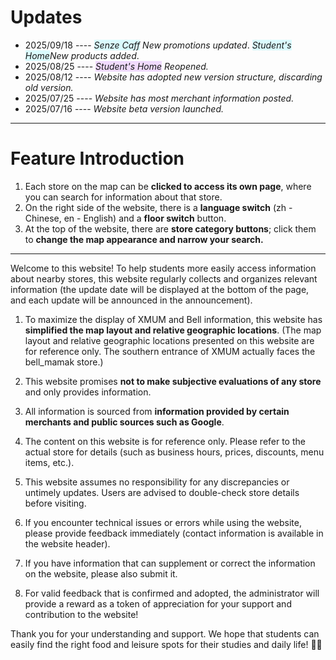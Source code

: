 # Updates

- 2025/09/18 ---- _<span style="background-color:rgba(137, 243, 255, 0.3)">Senze Caff</span> New promotions updated_. _<span style="background-color:rgba(137, 243, 255, 0.3)">Student's Home</span>New products added_.
- 2025/08/25 ---- _<span style="background-color:rgba(208, 137, 255, 0.3)">Student's Home</span> Reopened._
- 2025/08/12 ---- _Website has adopted new version structure, discarding old version._
- 2025/07/25 ---- _Website has most merchant information posted._
- 2025/07/16 ---- _Website beta version launched._

---

# Feature Introduction

1. Each store on the map can be **clicked to access its own page**, where you can search for information about that store.
2. On the right side of the website, there is a **language switch** (zh - Chinese, en - English) and a **floor switch** button.
3. At the top of the website, there are **store category buttons**; click them to **change the map appearance and narrow your search.**

---

Welcome to this website! To help students more easily access information about nearby stores, this website regularly collects and organizes relevant information (the update date will be displayed at the bottom of the page, and each update will be announced in the announcement).

1. To maximize the display of XMUM and Bell information, this website has **simplified the map layout and relative geographic locations**. (The map layout and relative geographic locations presented on this website are for reference only. The southern entrance of XMUM actually faces the bell_mamak store.)
2. This website promises **not to make subjective evaluations of any store** and only provides information.
3. All information is sourced from **information provided by certain merchants and public sources such as Google**.
4. The content on this website is for reference only. Please refer to the actual store for details (such as business hours, prices, discounts, menu items, etc.).
5. This website assumes no responsibility for any discrepancies or untimely updates. Users are advised to double-check store details before visiting.

6. If you encounter technical issues or errors while using the website, please provide feedback immediately (contact information is available in the website header).
7. If you have information that can supplement or correct the information on the website, please also submit it.
8. For valid feedback that is confirmed and adopted, the administrator will provide a reward as a token of appreciation for your support and contribution to the website!

Thank you for your understanding and support. We hope that students can easily find the right food and leisure spots for their studies and daily life! 🍜✨
